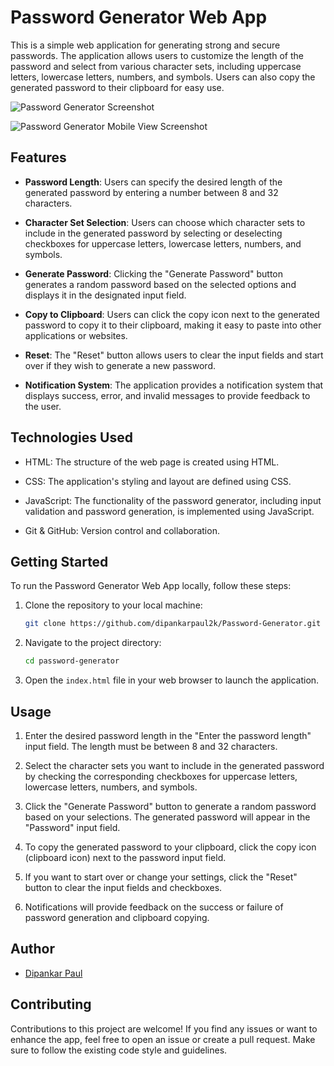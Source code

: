 # Password Generator Web App

This is a simple web application for generating strong and secure passwords. The application allows users to customize the length of the password and select from various character sets, including uppercase letters, lowercase letters, numbers, and symbols. Users can also copy the generated password to their clipboard for easy use.

![Password Generator Screenshot](https://github.com/dipankarpaul2k/Password-Generator/assets/136841290/3c82b479-507c-49bb-8831-36df5a0e849e)

![Password Generator Mobile View Screenshot](https://github.com/dipankarpaul2k/Password-Generator/assets/136841290/5aec2554-2c33-400c-9c66-85df798a16b1)


## Features

- **Password Length**: Users can specify the desired length of the generated password by entering a number between 8 and 32 characters.

- **Character Set Selection**: Users can choose which character sets to include in the generated password by selecting or deselecting checkboxes for uppercase letters, lowercase letters, numbers, and symbols.

- **Generate Password**: Clicking the "Generate Password" button generates a random password based on the selected options and displays it in the designated input field.

- **Copy to Clipboard**: Users can click the copy icon next to the generated password to copy it to their clipboard, making it easy to paste into other applications or websites.

- **Reset**: The "Reset" button allows users to clear the input fields and start over if they wish to generate a new password.

- **Notification System**: The application provides a notification system that displays success, error, and invalid messages to provide feedback to the user.

## Technologies Used

- HTML: The structure of the web page is created using HTML.

- CSS: The application's styling and layout are defined using CSS.

- JavaScript: The functionality of the password generator, including input validation and password generation, is implemented using JavaScript.

- Git & GitHub: Version control and collaboration.

## Getting Started

To run the Password Generator Web App locally, follow these steps:

1. Clone the repository to your local machine:

   ```bash
   git clone https://github.com/dipankarpaul2k/Password-Generator.git
   ```

2. Navigate to the project directory:

   ```bash
   cd password-generator
   ```

3. Open the `index.html` file in your web browser to launch the application.

## Usage

1. Enter the desired password length in the "Enter the password length" input field. The length must be between 8 and 32 characters.

2. Select the character sets you want to include in the generated password by checking the corresponding checkboxes for uppercase letters, lowercase letters, numbers, and symbols.

3. Click the "Generate Password" button to generate a random password based on your selections. The generated password will appear in the "Password" input field.

4. To copy the generated password to your clipboard, click the copy icon (clipboard icon) next to the password input field.

5. If you want to start over or change your settings, click the "Reset" button to clear the input fields and checkboxes.

6. Notifications will provide feedback on the success or failure of password generation and clipboard copying.

## Author

- [Dipankar Paul](https://github.com/dipankarpaul2k)

## Contributing

Contributions to this project are welcome! If you find any issues or want to enhance the app, feel free to open an issue or create a pull request. Make sure to follow the existing code style and guidelines.
